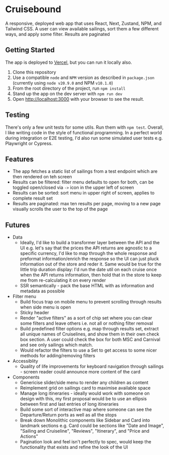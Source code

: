 # Cruisebound

A responsive, deployed web app that uses React, Next, Zustand, NPM, and Tailwind CSS. A user can view available sailings, sort them a few different ways, and apply some filter. Results are
paginated

## Getting Started

The app is deployed to [Vercel](https://cruisebound-takehome-mk.vercel.app/), but you can run it locally also.

1. Clone this repository
1. Use a compatible `node` and `NPM` version as described in `package.json` (currently using `node v20.9.0` and NPM `v10.1.0`)
1. From the root directory of the project, run `npm install`
1. Stand up the app on the dev server with `npm run dev`
1. Open [http://localhost:3000](http://localhost:3000) with your browser to see the result.

## Testing

There's only a few unit tests for some utils. Run them with `npm test`. Overall, I like writing code in the style of functional programming. In a perfect world during integration or E2E testing, I'd also run some simulated user tests e.g. Playwright or Cypress.

## Features

- The app fetches a static list of sailings from a test endpoint which are then rendered on teh screen
- Results can be filtered: filter menu defaults to open for both, can be toggled open/closed via `->` icon in the upper left of screen
- Results can be sorted: sort menu in upper right of screen, applies to complete result set
- Results are paginated: max ten results per page, moving to a new page visually scrolls the user to the top of the page

## Futures

- Data
  - Ideally, I'd like to build a transformer layer between the API and the UI e.g. let's say that the prices the API returns are agnostic to a specific currency, I'd like to map through the whole response and preformat information/enrich the response so the UI can just pluck information out of the store and reder it. Same would be true for the little trip duration display: I'd run the date util on each cruise once when the API returns information, then hold that in the store to keep me from re-calculating it on every render
  - SSR semantically - pack the base HTML with as information and metadata as possible
- Filter menu
  - Build focus trap on mobile menu to prevent scrolling through results when side menu is open
  - Sticky header
  - Render "active filters" as a sort of chip set where you can clear some filters and leave others i.e. not all or nothing filter removal
  - Build predefined filter options e.g. map through results set, extract all unique names of Cruiselines, and show them in their own check box section. A user could check the box for both MSC and Carnival and see only sailings which match.
  - Would refactor the filters to use a Set to get access to some nicer methods for adding/removing filters
- Accessiblity
  - Quality of life improvements for keyboard navigation through sailings - screen reader could announce more content of the card
- Components
  - Genericise slider/side menu to render any children as content
  - Reimplement grid on sailings card to maximise available space
  - Manage long itineraries - ideally would work with someone on design with this, my first proposal would be to use an ellipsis between first and last entries of long itineraries
  - Build some sort of interactive map where someone can see the Departure/Return ports as well as all the stops
  - Break down Monolithic components like Sidebar and Card into landmark sections e.g. Card could be sections like "Date and Image", "Sailing and Cruiseline", "Reviews", "Itinerary", and "Price and Actions"
  - Pagination look and feel isn't perfectly to spec, would keep the functionality that exists and refine the look of the UI

